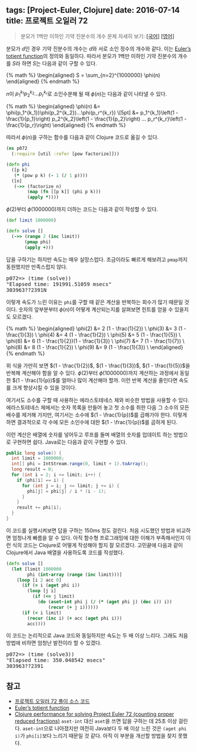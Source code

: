 tags: [Project-Euler, Clojure]
date: 2016-07-14
title: 프로젝트 오일러 72
---
> 분모가 1백만 이하인 기약 진분수의 개수
> 문제 자세히 보기: [[국어]](http://euler.synap.co.kr/prob_detail.php?id=72) [[영어]](https://projecteuler.net/problem=72)

분모가 $d$인 경우 기약 진분수의 개수는 $d$와 서로 소인 정수의 개수와 같다. 이는 [Euler’s totient function](https://en.wikipedia.org/wiki/Euler%27s_totient_function)의 정의와 동일하다. 따라서 분모가 1백만 이하인 기약 진분수의 개수를 $S$라 하면 $S$는 다음과 같이 구할 수 있다.
<!--more-->

{% math %}
  \begin{aligned}
    S = \sum_{n=2}^{1000000} \phi(n)
  \end{aligned}
{% endmath %}

$n$이 $p_1^{k_1}p_2^{k_2}...p_r^{k_r}$로 소인수분해 될 때 $\phi(n)$는 다음과 같이 나타낼 수 있다.

{% math %}
  \begin{aligned}
    \phi(n)
    &= \phi(p_1^{k_1})\phi(p_2^{k_2})...\phi(p_r^{k_r}) \\[5pt]
    &= p_1^{k_1}\left(1 - \frac{1}{p_1}\right)
    p_2^{k_2}\left(1 - \frac{1}{p_2}\right)
    ...
    p_r^{k_r}\left(1 - \frac{1}{p_r}\right)
  \end{aligned}
{% endmath %}

따라서 $\phi(n)$을 구하는 함수를 다음과 같이 Clojure 코드로 옮길 수 있다.

```clojure
(ns p072
  (:require [util :refer [pow factorize]]))

(defn phi
  ([p k]
   (* (pow p k) (- 1 (/ 1 p))))
  ([n]
   (->> (factorize n)
        (map (fn [[p k]] (phi p k)))
        (apply *))))
```

$\phi(2)$부터 $\phi(1000000)$까지 더하는 코드는 다음과 같이 작성할 수 있다.

```clojure
(def limit 1000000)

(defn solve []
  (->> (range 2 (inc limit))
       (pmap phi)
       (apply +)))
```

답을 구하기는 하지만 속도는 매우 실망스럽다. 조금이라도 빠르게 해보려고 `pmap`까지 동원했지만 만족스럽지 않다.

<pre class="console">
p072=> (time (solve))
"Elapsed time: 191991.51059 msecs"
303963??2391N
</pre>

이렇게 속도가 느린 이유는 `phi`를 구할 때 같은 계산을 반복하는 회수가 많기 때문일 것이다. 숫자의 앞부분부터 $\phi(n)$이 어떻게 계산되는지를 살펴보면 힌트를 얻을 수 있을지도 모르겠다.

{% math %}
\begin{aligned}
  \phi(2) &= 2 (1 - \frac{1}{2}) \\
  \phi(3) &= 3 (1 - \frac{1}{3}) \\
  \phi(4) &= 4 (1 - \frac{1}{2}) \\
  \phi(5) &= 5 (1 - \frac{1}{5}) \\
  \phi(6) &= 6 (1 - \frac{1}{2})(1 - \frac{1}{3}) \\
  \phi(7) &= 7 (1 - \frac{1}{7}) \\
  \phi(8) &= 8 (1 - \frac{1}{2}) \\
  \phi(9) &= 9 (1 - \frac{1}{3}) \\
\end{aligned}
{% endmath %}

위 식을 가만히 보면 $(1 - \frac{1}{2})$, $(1 - \frac{1}{3})$, $(1 - \frac{1}{5})$을 반복해 계산해야 함을 알 수 있다. $\phi(2)$부터 $\phi(1000000)$까지 계산하는 과정에서 동일한 $(1 - \frac{1}{p})$를 얼마나 많이 계산해야 할까. 이런 반복 계산을 줄인다면 속도를 크게 향상시킬 수 있을 것이다.

여기서도 소수를 구할 때 사용하는 에라스토테네스 체와 비슷한 방법을 사용할 수 있다. 에라스토테네스 체에서는 숫자 목록을 만들어 놓고 첫 소수를 취한 다음 그 소수의 모든 배수를 제거해 가지만, 여기서는 소수에 $(1 - \frac{1}{p})$를 곱해가야 한다. 이렇게 하면 결과적으로 각 수에 모든 소인수에 대한 $(1 - \frac{1}{p})$를 곱하게 된다.

이런 계산은 배열에 숫자를 넣어두고 루프를 돌며 배열의 숫자를 업데이트 하는 방법으로 구현하면 쉽다. Java로는 다음과 같이 구현할 수 있다.

```java
public long solve() {
  int limit = 1000000;
  int[] phi = IntStream.range(0, limit + 1).toArray();
  long result = 0;
  for (int i = 2; i <= limit; i++) {
    if (phi[i] == i) {
      for (int j = i; j <= limit; j += i) {
        phi[j] = phi[j] / i * (i - 1);
      }
    }
    result += phi[i];
  }
}
```

이 코드를 실행시켜보면 답을 구하는 150ms 정도 걸린다. 처음 시도했던 방법과 비교하면 엄청나게 빠름을 알 수 있다. 아직 함수형 프로그래밍에 대한 이해가 부족해서인지 이런 식의 코드는 Clojure로 어떻게 작성해야 할지 잘 모르겠다. 고민끝에 다음과 같이 Clojure에서 Java 배열을 사용하도록 코드를 작성했다.

```clojure
(defn solve []
  (let [limit 1000000
        phi (int-array (range (inc limit)))]
    (loop [i 2 acc 0]
      (if (= i (aget phi i))
        (loop [j i]
          (if (<= j limit)
            (do (aset-int phi j (/ (* (aget phi j) (dec i)) i))
                (recur (+ j i))))))
      (if (< i limit)
        (recur (inc i) (+ acc (aget phi i)))
        acc))))
```

이 코드는 논리적으로 Java 코드와 동일하지만 속도는 두 배 이상 느리다. 그래도 처음 방법에 비하면 엄청난 발전이라 할 수 있겠다.

<pre class="console">
p072=> (time (solve3))
"Elapsed time: 350.048542 msecs"
303963??2391
</pre>

## 참고
* [프로젝트 오일러 72 풀이 소스 코드](https://github.com/ntalbs/euler/blob/master/src/p072.clj)
* [Euler’s totient function](https://en.wikipedia.org/wiki/Euler%27s_totient_function)
* [Clojure performance for solving Project Euler 72 (counting proper reduced fractions)](http://codereview.stackexchange.com/questions/135238/clojure-performance-for-solving-project-euler-72-counting-proper-reduced-fracti)
`aset-int` 대신 `aset`을 쓰면 답을 구하는 데 25초 이상 걸린다. `aset-int`으로 나아졌지만 여전히 Java보다 두 배 이상 느린 것은 `(aget phi i)`가 `phi[i]`보다 느리기 때문일 것 같다. 아직 이 부분을 개선할 방법을 찾지 못했다.

